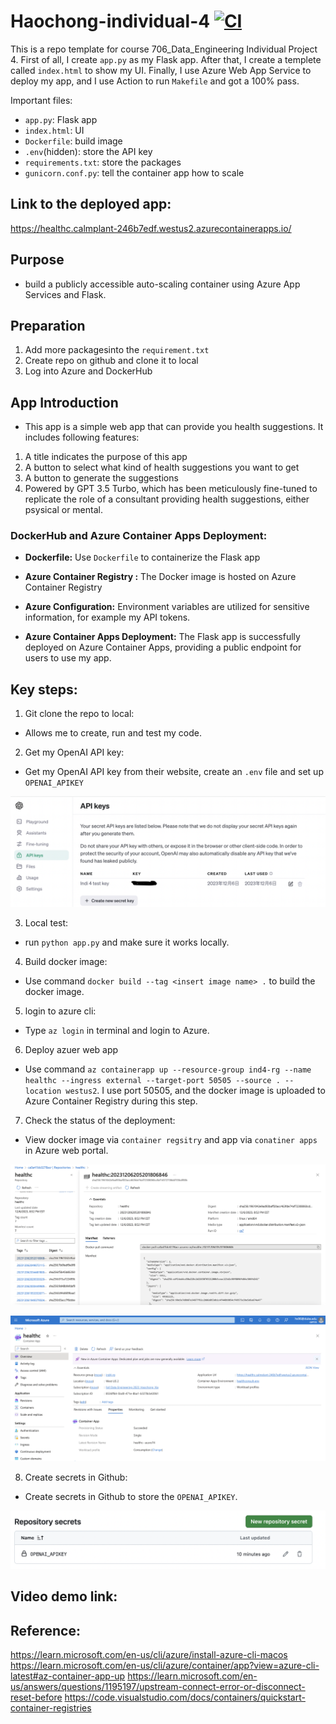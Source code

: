 # Haochong-individual-4 [![CI](https://github.com/nogibjj/Haochong-Individual-4/actions/workflows/cicd.yml/badge.svg)](https://github.com/nogibjj/Haochong-Individual-4/actions/workflows/cicd.yml)
This is a repo template for course 706_Data_Engineering Individual Project 4. First of all, I create `app.py` as my Flask app. After that, I create a templete called `index.html` to show my UI. Finally, I use Azure Web App Service to deploy my app, and I use Action to run `Makefile` and got a 100% pass. 

Important files:
* `app.py`: Flask app
* `index.html`: UI
* `Dockerfile`: build image
* `.env`(hidden): store the API key
* `requirements.txt`: store the packages
* `gunicorn.conf.py`: tell the container app how to scale

## Link to the deployed app:
https://healthc.calmplant-246b7edf.westus2.azurecontainerapps.io/

## Purpose
- build a publicly accessible auto-scaling container using Azure App Services and Flask.

## Preparation 
1. Add more packagesinto the `requirement.txt`
2. Create repo on github and clone it to local
2. Log into Azure and DockerHub 

## App Introduction
- This app is a simple web app that can provide you health suggestions. It includes following features:
1. A title indicates the purpose of this app
2. A button to select what kind of health suggestions you want to get
3. A button to generate the suggestions
4. Powered by GPT 3.5 Turbo, which has been meticulously fine-tuned to replicate the role of a consultant providing health suggestions, either psysical or mental.

### DockerHub and Azure Container Apps Deployment:

- **Dockerfile:** Use `Dockerfile` to containerize the Flask app

- **Azure Container Registry :** The Docker image is hosted on Azure Container Registry

- **Azure Configuration:** Environment variables are utilized for sensitive information, for example my API tokens. 

- **Azure Container Apps Deployment:** The Flask app is successfully deployed on Azure Container Apps, providing a public endpoint for users to use my app.

## Key steps:
1. Git clone the repo to local:
- Allows me to create, run and test my code.

2. Get my OpenAI API key:
- Get my OpenAI API key from their website, create an `.env` file and set up `OPENAI_APIKEY`

![Alt text](apikey.png)

3. Local test:
- run `python app.py` and make sure it works locally. 

4. Build docker image:
- Use command `docker build --tag <insert image name> .` to build the docker image.

5. login to azure cli:
- Type `az login` in terminal and login to Azure.

6. Deploy azuer web app
- Use command `az containerapp up --resource-group ind4-rg --name healthc --ingress external --target-port 50505 --source . --location westus2`. I use port 50505, and the docker image is uploaded to Azure Container Registry during this step.

7. Check the status of the deployment:
- View docker image via `container regsitry` and app via `conatiner apps` in Azure web portal.

![Alt text](<container regsitry.png>)

![Alt text](<conatiner apps.png>)

8. Create secrets in Github:
- Create secrets in Github to store the `OPENAI_APIKEY`.

![Alt text](secret.png)


## Video demo link:


## Reference:
https://learn.microsoft.com/en-us/cli/azure/install-azure-cli-macos
https://learn.microsoft.com/en-us/cli/azure/container/app?view=azure-cli-latest#az-container-app-up
https://learn.microsoft.com/en-us/answers/questions/1195197/upstream-connect-error-or-disconnect-reset-before
https://code.visualstudio.com/docs/containers/quickstart-container-registries